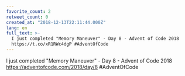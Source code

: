 ```yaml
---
favorite_count: 2
retweet_count: 0
created_at: "2018-12-13T22:11:44.000Z"
lang: en
full_text: >-
  I just completed "Memory Maneuver" - Day 8 - Advent of Code 2018
  https://t.co/xR1RWc4dgP #AdventOfCode
---
```


I just completed "Memory Maneuver" - Day 8 - Advent of Code 2018
<https://adventofcode.com/2018/day/8> #AdventOfCode
